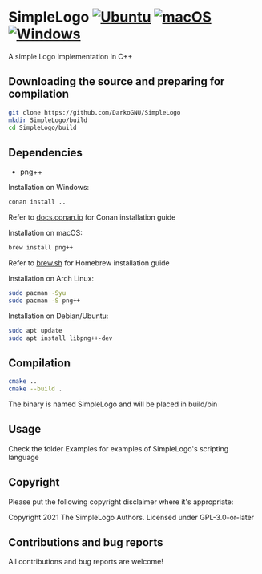 # SimpleLogo [![Ubuntu](https://github.com/DarkoGNU/SimpleLogo/actions/workflows/Ubuntu.yml/badge.svg)](https://github.com/DarkoGNU/SimpleLogo/actions/workflows/Ubuntu.yml) [![macOS](https://github.com/DarkoGNU/SimpleLogo/actions/workflows/macOS.yml/badge.svg)](https://github.com/DarkoGNU/SimpleLogo/actions/workflows/macOS.yml) [![Windows](https://github.com/DarkoGNU/SimpleLogo/actions/workflows/Windows.yml/badge.svg)](https://github.com/DarkoGNU/SimpleLogo/actions/workflows/Windows.yml)

A simple Logo implementation in C++

## Downloading the source and preparing for compilation

```sh
git clone https://github.com/DarkoGNU/SimpleLogo
mkdir SimpleLogo/build
cd SimpleLogo/build
```

## Dependencies

- png++

Installation on Windows:
```cmd
conan install ..
```
Refer to [docs.conan.io](https://docs.conan.io/en/latest/installation.html) for Conan installation guide

Installation on macOS:
```sh
brew install png++
```
Refer to [brew.sh](https://brew.sh/) for Homebrew installation guide

Installation on Arch Linux:
```sh
sudo pacman -Syu
sudo pacman -S png++
```

Installation on Debian/Ubuntu:
```sh
sudo apt update
sudo apt install libpng++-dev
```

## Compilation

```sh
cmake ..
cmake --build .
```

The binary is named SimpleLogo and will be placed in build/bin

## Usage

Check the folder Examples for examples of SimpleLogo's scripting language

## Copyright

Please put the following copyright disclaimer where it's appropriate:

Copyright 2021 The SimpleLogo Authors.
Licensed under GPL-3.0-or-later

## Contributions and bug reports

All contributions and bug reports are welcome!
